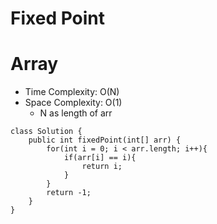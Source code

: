# Fixed Point
# Array
* Time Complexity: O(N)
* Space Complexity: O(1)
	* N as length of arr
```
class Solution {
    public int fixedPoint(int[] arr) {
        for(int i = 0; i < arr.length; i++){
            if(arr[i] == i){
                return i;
            }
        }
        return -1;
    }
}
```